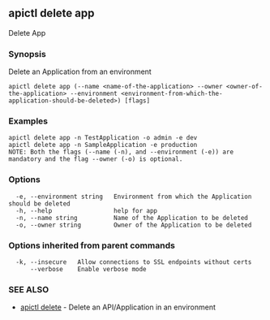 ## apictl delete app

Delete App

### Synopsis

Delete an Application from an environment

```
apictl delete app (--name <name-of-the-application> --owner <owner-of-the-application> --environment <environment-from-which-the-application-should-be-deleted>) [flags]
```

### Examples

```
apictl delete app -n TestApplication -o admin -e dev
apictl delete app -n SampleApplication -e production
NOTE: Both the flags (--name (-n), and --environment (-e)) are mandatory and the flag --owner (-o) is optional.
```

### Options

```
  -e, --environment string   Environment from which the Application should be deleted
  -h, --help                 help for app
  -n, --name string          Name of the Application to be deleted
  -o, --owner string         Owner of the Application to be deleted
```

### Options inherited from parent commands

```
  -k, --insecure   Allow connections to SSL endpoints without certs
      --verbose    Enable verbose mode
```

### SEE ALSO

* [apictl delete](apictl_delete.md)	 - Delete an API/Application in an environment

